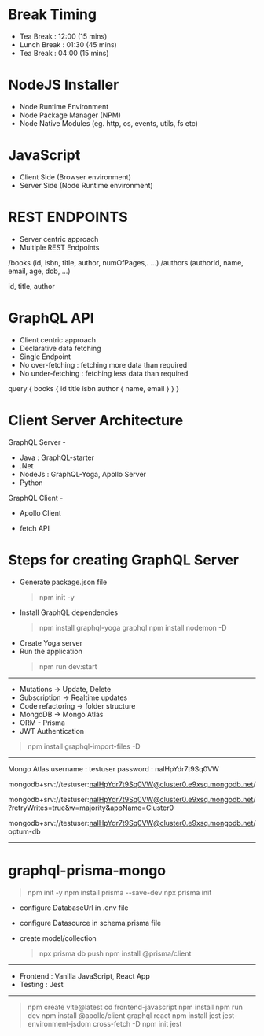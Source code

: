 # Break Timing

- Tea Break : 12:00 (15 mins)
- Lunch Break : 01:30 (45 mins)
- Tea Break : 04:00 (15 mins)

# NodeJS Installer

- Node Runtime Environment
- Node Package Manager (NPM)
- Node Native Modules (eg. http, os, events, utils, fs etc)

# JavaScript

- Client Side (Browser environment)
- Server Side (Node Runtime environment)

# REST ENDPOINTS

- Server centric approach
- Multiple REST Endpoints

/books (id, isbn, title, author, numOfPages,. ...)
/authors (authorId, name, email, age, dob, ...)

id, title, author

# GraphQL API

- Client centric approach
- Declarative data fetching
- Single Endpoint
- No over-fetching : fetching more data than required
- No under-fetching : fetching less data than required

query {
books {
id title isbn
author {
name, email
}
}
}

# Client Server Architecture

GraphQL Server -

- Java : GraphQL-starter
- .Net
- NodeJs : GraphQL-Yoga, Apollo Server
- Python

GraphQL Client -

- Apollo Client

- fetch API

# Steps for creating GraphQL Server

- Generate package.json file
  > npm init -y
- Install GraphQL dependencies
  > npm install graphql-yoga graphql
  > npm install nodemon -D
- Create Yoga server
- Run the application
  > npm run dev:start

---

- Mutations -> Update, Delete
- Subscription -> Realtime updates
- Code refactoring -> folder structure
- MongoDB -> Mongo Atlas
- ORM - Prisma
- JWT Authentication

> npm install graphql-import-files -D

---

Mongo Atlas
username : testuser
password : nalHpYdr7t9Sq0VW

mongodb+srv://testuser:nalHpYdr7t9Sq0VW@cluster0.e9xsq.mongodb.net/

mongodb+srv://testuser:nalHpYdr7t9Sq0VW@cluster0.e9xsq.mongodb.net/?retryWrites=true&w=majority&appName=Cluster0

mongodb+srv://testuser:nalHpYdr7t9Sq0VW@cluster0.e9xsq.mongodb.net/optum-db

---

# graphql-prisma-mongo

> npm init -y
> npm install prisma --save-dev
> npx prisma init

- configure DatabaseUrl in .env file
- configure Datasource in schema.prisma file
- create model/collection

  > npx prisma db push
  > npm install @prisma/client

---

- Frontend : Vanilla JavaScript, React App
- Testing : Jest

---

> npm create vite@latest
> cd frontend-javascript
> npm install
> npm run dev
> npm install @apollo/client graphql react
> npm install jest jest-environment-jsdom cross-fetch -D
> npm init jest
